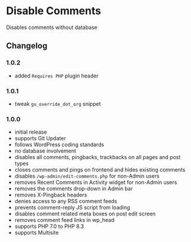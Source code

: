 # Disable Comments

Disables comments without database

## Changelog

### 1.0.2
- added `Requires PHP` plugin header

### 1.0.1
- tweak `gu_override_dot_org` snippet

### 1.0.0
- initial release
- supports Git Updater
- follows WordPress coding standards
- no database involvement
- disables all comments, pingbacks, trackbacks on all pages and post types
- closes comments and pings on frontend and hides existing comments
- disables `/wp-admin/edit-comments.php` for non-Admin users
- removes Recent Comments in Activity widget for non-Admin users
- removes the comments drop-down in Admin bar
- removes X-Pingback headers
- denies access to any RSS comment feeds
- prevents comment-reply JS script from loading
- disables comment related meta boxes on post edit screen
- removes comment feed links in wp_head
- supports PHP 7.0 to PHP 8.3
- supports Multisite

